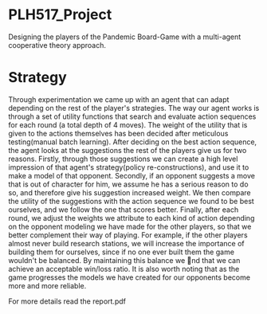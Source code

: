 # PLH517_Project
Designing the players of the Pandemic Board-Game with a multi-agent cooperative theory approach.

# Strategy
Through experimentation we came up with an agent that can adapt depending on the rest of the player's strategies.
The way our agent works is through a set of utility functions that search and evaluate action sequences for each
round (a total depth of 4 moves). The weight of the utility that is given to the actions themselves has been decided
after meticulous testing(manual batch learning). After deciding on the best action sequence, the agent looks at
the suggestions the rest of the players give us for two reasons. Firstly, through those suggestions we can create a
high level impression of that agent's strategy(policy re-constructions), and use it to make a model of that opponent.
Secondly, if an opponent suggests a move that is out of character for him, we assume he has a serious reason to do so,
and therefore give his suggestion increased weight. We then compare the utility of the suggestions with the action
sequence we found to be best ourselves, and we follow the one that scores better. Finally, after each round, we adjust
the weights we attribute to each kind of action depending on the opponent modeling we have made for the other
players, so that we better complement their way of playing. For example, if the other players almost never build
research stations, we will increase the importance of building them for ourselves, since if no one ever built them the
game wouldn't be balanced. By maintaining this balance we nd that we can achieve an acceptable win/loss ratio.
It is also worth noting that as the game progresses the models we have created for our opponents become more and
more reliable.

For more details read the report.pdf
